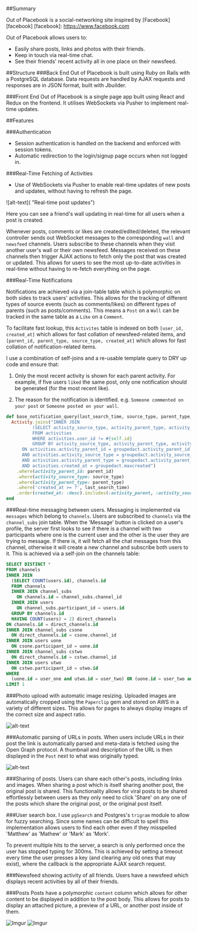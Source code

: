 ##Summary

Out of Placebook is a social-networking site inspired by [Facebook][facebook]
[facebook]: https://www.facebook.com

Out of Placebook allows users to:
  - Easily share posts, links and photos with their friends.
  - Keep in touch via real-time chat.
  - See their friends' recent activity all in one place on their newsfeed.

##Structure
###Back End
Out of Placebook is built using Ruby on Rails with a PostgreSQL database. Data requests are handled by AJAX requests and responses are in JSON format, built with Jbuilder.

###Front End
Out of Placebook is a single page app built using React and Redux on the frontend. It utilises WebSockets via Pusher to implement real-time updates.

##Features

###Authentication
  * Session authentication is handled on the backend and enforced with session tokens.
  * Automatic redirection to the login/signup page occurs when not logged in.

###Real-Time Fetching of Activities
* Use of WebSockets via Pusher to enable real-time updates of new posts and updates, without having to refresh the page.

![alt-text]( "Real-time post updates")

Here you can see a friend's wall updating in real-time for all users when a post is created.

Whenever posts, comments or likes are created/edited/deleted, the relevant controller sends out WebSocket messages
to the corresponding `wall` and `newsfeed` channels. Users subscribe to these channels when they visit another user's wall or their own newsfeed.
Messages received on these channels then trigger AJAX actions to fetch only the post that was created or updated. This allows for users to see the most up-to-date activities in real-time without having to re-fetch everything on the page.



###Real-Time Notifications

Notifications are achieved via a join-table table which is polymorphic on both sides to track users' activities. This allows for the tracking of different types of source events (such as comments/likes) on different types of parents (such as posts/comments). This means a `Post` on a `Wall` can be tracked in the same table as a `Like` on a `Comment`.

To facilitate fast lookup, this `Activites` table is indexed on both `[user_id, created_at]` which allows for fast collation of newsfeed-related items, and `[parent_id, parent_type, source_type, created_at]` which allows for fast collation of notification-related items.

I use a combination of self-joins and a re-usable template query to DRY up code and ensure that:

1. Only the most recent activity is shown for each parent activity. For example, if five users `liked` the same post, only one notification should be generated (for the most recent like).

2. The reason for the notification is identified. e.g. `Someone commented on your post` or `Someone posted on your wall`.

```ruby
def base_notification_query(last_search_time, source_type, parent_type, parent_id)
  Activity.joins("INNER JOIN
          (SELECT activity_source_type, activity_parent_type, activity_parent_id, MAX(created_at) as maxcreated
          FROM activities
          WHERE activities.user_id != #{self.id}
          GROUP BY activity_source_type, activity_parent_type, activity_parent_id) groupedact
      ON activities.activity_parent_id = groupedact.activity_parent_id
      AND activities.activity_source_type = groupedact.activity_source_type
      AND activities.activity_parent_type = groupedact.activity_parent_type
      AND activities.created_at = groupedact.maxcreated")
    .where(activity_parent_id: parent_id)
    .where(activity_source_type: source_type)
    .where(activity_parent_type: parent_type)
    .where('created_at >= ?', last_search_time)
    .order(created_at: :desc).includes(:activity_parent, :activity_source)
end

```

###Real-time messaging between users.
Messaging is implemented via `messages` which belong to `channels`. Users are subscribed to `channels` via the `channel_subs` join table. When the 'Message' button is clicked on a user's profile, the server first looks to see if there is a channel with two participants where one is the current user and the other is the user they are trying to message. If there is, it will fetch all the chat messages from this channel, otherwise it will create a new channel and subscribe both users to it. This is achieved via a self-join on the channels table:

```sql
SELECT DISTINCT *
FROM channels
INNER JOIN
  (SELECT COUNT(users.id), channels.id
  FROM channels
  INNER JOIN channel_subs
    ON channels.id = channel_subs.channel_id
  INNER JOIN users
    ON channel_subs.participant_id = users.id
  GROUP BY channels.id
  HAVING COUNT(users) = 2) direct_channels
ON channels.id = direct_channels.id
INNER JOIN channel_subs csone
  ON direct_channels.id = csone.channel_id
INNER JOIN users uone
  ON csone.participant_id = uone.id
INNER JOIN channel_subs cstwo
  ON direct_channels.id = cstwo.channel_id
INNER JOIN users utwo
  ON cstwo.participant_id = utwo.id
WHERE
  (uone.id = user_one and utwo.id = user_two) OR (uone.id = user_two and utwo.id = user_one)
LIMIT 1
```

###Photo upload with automatic image resizing.
Uploaded images are automatically cropped using the `Paperclip` gem and stored on AWS in a variety of different sizes. This allows for pages to always display images of the correct size and aspect ratio.

![alt-text](http://i.giphy.com/xUPGcISdwuu0C5kewo.gif "Image processing and real-time updating")

###Automatic parsing of URLs in posts.
When users include URLs in their post the link is automatically parsed and meta-data is fetched using the Open Graph protocol.
A thumbnail and description of the URL is then displayed in the `Post` next to what was originally typed.

![alt-text](http://i.giphy.com/l4FGpKsqKFwyK6RWM.gif "Including links in a post")

###Sharing of posts.
Users can share each other's posts, including links and images. When sharing a post which is itself sharing another post, the original post is shared. This functionality allows for viral posts to be shared effortlessly between users as they only need to click 'Share' on any one of the posts which share the original post, or the original post itself.

###User search box.
I use `pgSearch` and Postgres's `trigram` module to allow for fuzzy searching. Since some names can be difficult to spell this implementation allows users to find each other even if they misspelled 'Matthew' as 'Mathew' or 'Mark' as 'Mork'.

To prevent multiple hits to the server, a search is only performed once the user has stopped typing for 300ms. This is achieved by setting a timeout every time the user presses a key (and clearing any old ones that may exist), where the callback is the appropriate AJAX search request.

###Newsfeed showing activity of all friends.
Users have a newsfeed which displays recent activities by all of their friends.

###Posts
Posts have a polymorphic `content` column which allows for other content to be displayed in addition to the post body.
This allows for posts to display an attached picture, a preview of a URL, or another post inside of them.


![Imgur](http://i.imgur.com/GLrnDDY.png)
![Imgur](http://i.imgur.com/quPgSWr.png)
<!-- Three separate images of post showing picture, url and shared post -->
